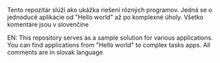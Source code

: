 Tento repozitár slúží ako ukážka riešení rôzných programov. Jedná se o jednoducé aplikácie od "Hello world" až po komplexné úholy. Všetko komentáre jsou v slovenčine

EN: This repository serves as a sample solution for various applications. You can find applications from "Hello world" to complex tasks apps. All comments are in slovak language
